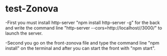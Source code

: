# test-Zonova

-First you must install http-server "npm install http-server -g" for the back 
and write the command line "http-server --cors=http://localhost//3000/" to launch the server.

-Second you go on the front-zonova file and type the command line "npm install" on the terminal and 
after you can start the front with "npm start".
